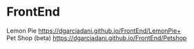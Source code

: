 # FrontEnd
Lemon Pie https://dgarciadani.github.io/FrontEnd/LemonPie+
<br>
Pet Shop (beta) https://dgarciadani.github.io/FrontEnd/Petshop
